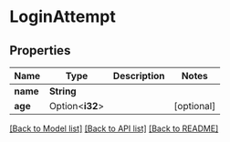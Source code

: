 # LoginAttempt

## Properties

Name | Type | Description | Notes
------------ | ------------- | ------------- | -------------
**name** | **String** |  | 
**age** | Option<**i32**> |  | [optional]

[[Back to Model list]](../README.md#documentation-for-models) [[Back to API list]](../README.md#documentation-for-api-endpoints) [[Back to README]](../README.md)


